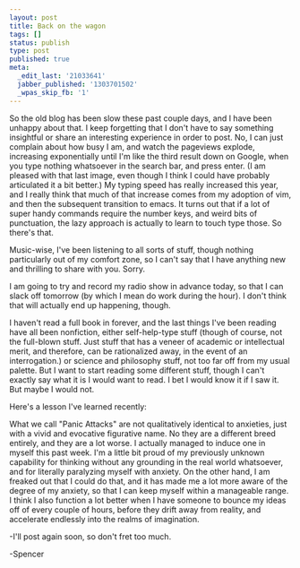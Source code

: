 ```yaml
---
layout: post
title: Back on the wagon
tags: []
status: publish
type: post
published: true
meta:
  _edit_last: '21033641'
  jabber_published: '1303701502'
  _wpas_skip_fb: '1'
---
```

So the old blog has been slow these past couple days, and I have been unhappy about that. I keep forgetting that I don't have to say something insightful or share an interesting experience in order to post. No, I can just complain about how busy I am, and watch the pageviews explode, increasing exponentially until I'm like the third result down on Google, when you type nothing whatsoever in the search bar, and press enter. (I am pleased with that last image, even though I think I could have probably articulated it a bit better.) My typing speed has really increased this year, and I really think that much of that increase comes from my adoption of vim, and then the subsequent transition to emacs. It turns out that if a lot of super handy commands require the number keys, and weird bits of punctuation, the lazy approach is actually to learn to touch type those. So there's that.

Music-wise, I've been listening to all sorts of stuff, though nothing particularly out of my comfort zone, so I can't say that I have anything new and thrilling to share with you. Sorry.

I am going to try and record my radio show in advance today, so that I can slack off tomorrow (by which I mean do work during the hour). I don't think that will actually end up happening, though.

I haven't read a full book in forever, and the last things I've been reading have all been nonfiction, either self-help-type stuff (though of course, not the full-blown stuff. Just stuff that has a veneer of academic or intellectual merit, and therefore, can be rationalized away, in the event of an interrogation.) or science and philosophy stuff, not too far off from my usual palette. But I want to start reading some different stuff, though I can't exactly say what it is I would want to read. I bet I would know it if I saw it. But maybe I would not.

Here's a lesson I've learned recently: 

What we call "Panic Attacks" are not qualitatively identical to anxieties, just with a vivid and evocative figurative name. No they are a different breed entirely, and they are a lot worse. I actually managed to induce one in myself this past week. I'm a little bit proud of my previously unknown capability for thinking without any grounding in the real world whatsoever, and for literally paralyzing myself with anxiety. On the other hand, I am freaked out that I could do that, and it has made me a lot more aware of the degree of my anxiety, so that I can keep myself within a manageable range. I think I also function a lot better when I have someone to bounce my ideas off of every couple of hours, before they drift away from reality, and accelerate endlessly into the realms of imagination. 

-I'll post again soon, so don't fret too much.

-Spencer
